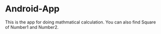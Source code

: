# Android-App
This is the app for doing mathmatical calculation. You can also find Square of Number1 and Number2.
